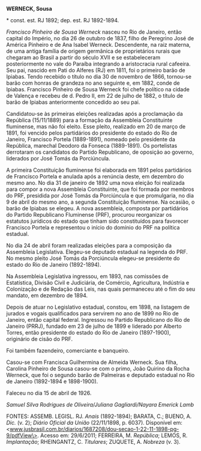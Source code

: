 **WERNECK, Sousa**

\* const. est. RJ 1892; dep. est. RJ 1892-1894.

*Francisco Pinheiro de Sousa Werneck* nasceu no Rio de Janeiro, então
capital do Império, no dia 26 de outubro de 1837, filho de Peregrino
José de América Pinheiro e de Ana Isabel Werneck. Descendente, na raiz
materna, de uma antiga família de origem germânica de proprietários
rurais que chegaram ao Brasil a partir do século XVII e se estabeleceram
posteriormente no vale do Paraíba integrando a aristocracia rural
cafeeira. Seu pai, nascido em Pati do Alferes (RJ) em 1811, foi o
primeiro barão de Ipiabas. Tendo recebido o título no dia 30 de novembro
de 1866, tornou-se barão com honras de grandeza no ano seguinte e, em
1882, conde de Ipiabas. Francisco Pinheiro de Sousa Werneck foi chefe
político na cidade de Valença e recebeu de d. Pedro II, em 22 de julho
de 1882, o título de barão de Ipiabas anteriormente concedido ao seu
pai.

Candidatou-se às primeiras eleições realizadas após a proclamação da
República (15/11/1889) para a formação da Assembleia Constituinte
fluminense, mas não foi eleito. Esse pleito, realizado em 20 de março de
1891, foi vencido pelos partidários do presidente do estado do Rio de
Janeiro, Francisco Portela (1889-1891), nomeado pelo presidente da
República, marechal Deodoro da Fonseca (1889-1891). Os portelistas
derrotaram os candidatos do Partido Republicano, de oposição ao governo,
liderados por José Tomás da Porciúncula.

A primeira Constituição fluminense foi elaborada em 1891 pelos
partidários de Francisco Portela e anulada após a renúncia deste, em
dezembro do mesmo ano. No dia 31 de janeiro de 1892 uma nova eleição foi
realizada para compor a nova Assembleia Constituinte, que foi formada
por membros do PRF, presidida por José Tomás da Porciúncula e que
promulgaria, no dia 9 de abril do mesmo ano, a segunda Constituição
fluminense. Na ocasião, o barão de Ipiabas se elegeu. A nova assembleia,
composta por partidários do Partido Republicano Fluminense (PRF),
procurou reorganizar os estatutos jurídicos do estado que tinham sido
constituídos para favorecer Francisco Portela e representou o início do
domínio do PRF na política estadual.

No dia 24 de abril foram realizadas eleições para a composição da
Assembleia Legislativa. Elegeu-se deputado estadual na legenda do PRF.
No mesmo pleito José Tomás da Porciúncula elegeu-se presidente do estado
do Rio de Janeiro (1892-1894).

Na Assembleia Legislativa ingressou, em 1893, nas comissões de
Estatística, Divisão Civil e Judiciária, de Comércio, Agricultura,
Indústria e Colonização e de Redação das Leis, nas quais permaneceu até
o fim do seu mandato, em dezembro de 1894.

Depois de atuar no Legislativo estadual, constou, em 1898, na listagem
de jurados e vogais qualificados para servirem no ano de 1899 no Rio de
Janeiro, então capital federal. Ingressou no Partido Republicano do Rio
de Janeiro (PRRJ), fundado em 23 de julho de 1899 e liderado por Alberto
Torres, então presidente do estado do Rio de Janeiro (1897-1900),
originário de cisão do PRF.

Foi também fazendeiro, comerciante e banqueiro.

Casou-se com Francisca Guilhermina de Almeida Werneck. Sua filha,
Carolina Pinheiro de Sousa casou-se com o primo, João Quirino da Rocha
Werneck, que foi o segundo barão de Palmeiras e deputado estadual no Rio
de Janeiro (1892-1894 e 1898-1900).

Faleceu no dia 15 de abril de 1926.

*Samuel Silva Rodrigues de Oliveira/Juliana Gagliardi/Nayara Emerick
Lamb*

FONTES: ASSEMB. LEGISL. RJ. *Anais* (1892-1894); BARATA, C.; BUENO, A.
*Dic.* (v. 2); *Diário Oficial da União* (22/11/1898, p. 6037).
Disponível em:
\<www.jusbrasil.com.br/diarios/1687208/dou-secao-1-22-11-1898-pg-9/pdfView\>.
Acesso em: 29/6/2011; FERREIRA, M. *República*; LEMOS, R. *Implantação*;
RHEINGANTZ, C. *Titulares*; ZUQUETE, A. *Nobreza* (v. 3).

